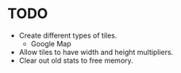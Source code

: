 # TODO

+ Create different types of tiles.
  + Google Map
+ Allow tiles to have width and height multipliers.
+ Clear out old stats to free memory.
